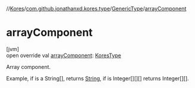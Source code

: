 //[Kores](../../../index.md)/[com.github.jonathanxd.kores.type](../index.md)/[GenericType](index.md)/[arrayComponent](array-component.md)

# arrayComponent

[jvm]\
open override val [arrayComponent](array-component.md): [KoresType](../-kores-type/index.md)

Array component.

Example, if is a String[], returns [String](https://kotlinlang.org/api/latest/jvm/stdlib/kotlin/-string/index.html), if is Integer[][][] returns Integer[][].
